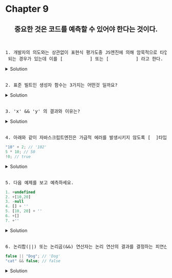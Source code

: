 # Chapter 9

<h2 align="center">중요한 것은 코드를 예측할 수 있어야 한다는 것이다.</h2>
<br>

<pre>1. 개발자의 의도와는 상관없이 표현식 평가도중 JS엔진에 의해 암묵적으로 타입이 반환<br> 되는 경우가 있는데 이를 [          ] 또는 [          ] 라고 한다.</pre>
   <details>
      <summary>Solution</summary>
        <strong>암묵적 타입 변환, 타입 강제 변환</strong><br>
   </details> 
<br>
<pre>2. 표준 빌트인 생성자 함수는 3가지는 어떤것 일까요?</pre>
   <details>
      <summary>Solution</summary>
        <strong>String , Number, Boolean <br>
        보통 생성자 함수는 new 연산자를 호출하여 사용하는데 위의 3가지 생성자 함수는<br>
        String(1) -> "1" , Number('123') -> 123 , Boolean('x') // true, <br> 
        Boolean('') // false 이런식으로 변환이 가능합니다.</strong><br>
   </details> 
<br>

<pre>3. 'x' && 'y' 의 결과와 이유는?</pre>
   <details>
      <summary>Solution</summary>
        <strong>답은 y <br>
        이유 : 첫번째 x 는 true 로 평가되지만, 이 시점 까지는 표현식을 평가할수 없다.
        두 번째 피연산자까지 표현식의 평가 결과를 결정하는데 평과 결과를 결정할수 없어서<br> 
        논리 연산 결과를 결정하는 두 번째 피연산자 즉 문자열 'y'를 그대로 반환합니다.</strong><br>
   </details> 
<br>

<pre>4. 아래와 같이 자바스크립트엔진은 가급적 에러를 발생시키지 않도록 [  ]타입 변환을 통해 표현식을 평가합니다.
</pre>

```js
"10" + 2; // '102'
5 * 10; // 50
!0; // true
```

<details>
   <summary>Solution</summary>
      <strong>암묵적</strong>
</details>

<br>

<pre>5. 다음 예제를 보고 예측하세요.
</pre>

```js
1. +undefined
2. +[10,20]
3. -null
4. [] + ''
5. [10, 20] + ''
6. +[]
7. +''
```

<details>
   <summary>Solution</summary>
<pre>
1. NaN
2. NaN
3. -0
4. ''
5. '10,20'
6. 0
7. 0
</pre>
<pre>[해설]
단항연산자(+,-)는 피연산자가 숫자 타입의 값이 아니면 숫자타입의 값으로 암묵적 타입 변환을 수행하는데, 빈 문자열(''), 빈 배열([]), null, false는 0,-0으로, true는 1,-1로 변환됩니다. 객체와 빈 배열이 아닌 배열, undefined는 변환되지 않아 NaN이 됩니다.
</pre>
</details>

<br>

<pre>6. 논리합(||) 또는 논리곱(&&) 연산자는 논리 연산의 결과를 결정하는 피연산자를 타입 변환하지 않고 그대로 변환합니다. 이를 [   ]라 한다. [   ]는 표현식을 평가하는 도중에 평가 결과가 확정된 경우 나머지 평가 과정을 생략하는 것을 말합니다.
</pre>

```js
false || "Dog"; // 'Dog'
"cat" && false; // false
```

<details>
   <summary>Solution</summary>
      <strong>단축 평가(short-circuit evaluation)</strong>
</details>

<br>
